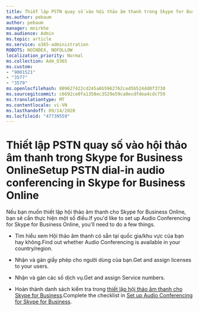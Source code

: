 ```yaml
---
title: Thiết lập PSTN quay số vào hội thảo âm thanh trong Skype for Business Online
ms.author: pebaum
author: pebaum
manager: mnirkhe
ms.audience: Admin
ms.topic: article
ms.service: o365-administration
ROBOTS: NOINDEX, NOFOLLOW
localization_priority: Normal
ms.collection: Adm_O365
ms.custom:
- "9001521"
- "3577"
- "3579"
ms.openlocfilehash: 809627422cd245a6b5962762ced5b524dd0f3730
ms.sourcegitcommit: c6692ce0fa1358ec3529e59ca0ecdfdea4cdc759
ms.translationtype: MT
ms.contentlocale: vi-VN
ms.lasthandoff: 09/14/2020
ms.locfileid: "47739559"
---
```

# <a name="setup-pstn-dial-in-audio-conferencing-in-skype-for-business-online"></a><span data-ttu-id="c2417-102">Thiết lập PSTN quay số vào hội thảo âm thanh trong Skype for Business Online</span><span class="sxs-lookup"><span data-stu-id="c2417-102">Setup PSTN dial-in audio conferencing in Skype for Business Online</span></span>

<span data-ttu-id="c2417-103">Nếu bạn muốn thiết lập hội thảo âm thanh cho Skype for Business Online, bạn sẽ cần thực hiện một số điều.</span><span class="sxs-lookup"><span data-stu-id="c2417-103">If you'd like to set up Audio Conferencing for Skype for Business Online, you'll need to do a few things.</span></span> 

- <span data-ttu-id="c2417-104">Tìm hiểu xem Hội thảo âm thanh có sẵn tại quốc gia/khu vực của bạn hay không.</span><span class="sxs-lookup"><span data-stu-id="c2417-104">Find out whether Audio Conferencing is available in your country/region.</span></span>

- <span data-ttu-id="c2417-105">Nhận và gán giấy phép cho người dùng của bạn.</span><span class="sxs-lookup"><span data-stu-id="c2417-105">Get and assign licenses to your users.</span></span>

- <span data-ttu-id="c2417-106">Nhận và gán các số dịch vụ.</span><span class="sxs-lookup"><span data-stu-id="c2417-106">Get and assign Service numbers.</span></span>

- <span data-ttu-id="c2417-107">Hoàn thành danh sách kiểm tra trong [thiết lập hội thảo âm thanh cho Skype for Business](https://docs.microsoft.com/SkypeForBusiness/audio-conferencing-in-office-365/set-up-audio-conferencing).</span><span class="sxs-lookup"><span data-stu-id="c2417-107">Complete the checklist in [Set up Audio Conferencing for Skype for Business](https://docs.microsoft.com/SkypeForBusiness/audio-conferencing-in-office-365/set-up-audio-conferencing).</span></span>
